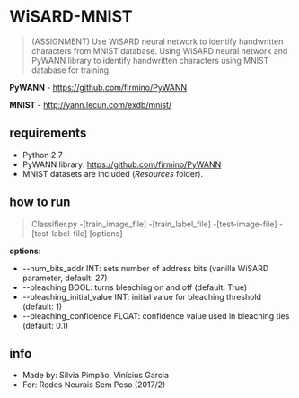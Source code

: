# WiSARD-MNIST
> (ASSIGNMENT) Use WiSARD neural network to identify handwritten characters from MNIST database.
Using WiSARD neural network and PyWANN library to identify handwritten characters using MNIST database for training.

**PyWANN** - https://github.com/firmino/PyWANN

**MNIST** - http://yann.lecun.com/exdb/mnist/

## requirements
- Python 2.7
- PyWANN library: https://github.com/firmino/PyWANN
- MNIST datasets are included (_Resources_ folder).

## how to run
> Classifier.py -[train_image_file] -[train_label_file] -[test-image-file] -[test-label-file] [options]

**options:**
- --num_bits_addr INT: sets number of address bits (vanilla WiSARD parameter, default: 27)
- --bleaching BOOL: turns bleaching on and off (default: True)
- --bleaching_initial_value INT: initial value for bleaching threshold (default: 1)
- --bleaching_confidence FLOAT: confidence value used in bleaching ties (default: 0.1)

## info
- Made by: Silvia Pimpão, Vinícius Garcia
- For: Redes Neurais Sem Peso (2017/2)
